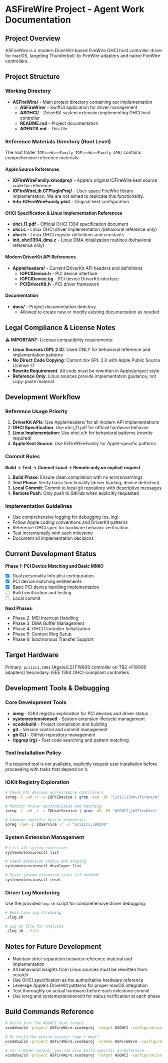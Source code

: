 # ASFireWire Project - Agent Work Documentation

## Project Overview

ASFireWire is a modern DriverKit-based FireWire OHCI host controller driver for macOS, targeting Thunderbolt-to-FireWire adapters and native FireWire controllers.

## Project Structure

### Working Directory
- **ASFireWire/** - Main project directory containing our implementation
  - **ASFireWire/** - SwiftUI application for driver management
  - **ASOHCI/** - DriverKit system extension implementing OHCI host controller
  - **README.md** - Project documentation
  - **AGENTS.md** - This file

### Reference Materials Directory (Root Level)

The root folder `IOFireWireFamily-IOFireWireFamily-490/` contains comprehensive reference materials:

#### Apple Source References
- **IOFireWireFamily.kmodproj/** - Apple's original IOFireWire kext source code for reference
- **IOFireWireLib.CFPlugInProj/** - User-space FireWire library implementation. We are not aimed to replicate this functionality.
- **Info-IOFireWireFamily.plist** - Original kext configuration

#### OHCI Specification & Linux Implementation References
- **ohci_11.pdf** - Official OHCI 1394 specification document
- **ohci.c** - Linux OHCI driver implementation (behavioral reference only)
- **ohci.h** - Linux OHCI register definitions and constants  
- **init_ohci1394_dma.c** - Linux DMA initialization routines (behavioral reference only)

#### Modern DriverKit API References
- **AppleHeaders/** - Current DriverKit API headers and definitions
  - **IOPCIDevice.h** - PCI device interface
  - **IOPCIDevice.iig** - PCI device DriverKit interface
  - **PCIDriverKit.h** - PCI driver framework

#### Documentation
- **docs/** - Project documentation directory
  - Allowed to create new or modify existing documentation as needed

## Legal Compliance & License Notes

⚠️ **IMPORTANT**: License compatibility requirements:

- **Linux Sources (GPL 2.0)**: Used ONLY for behavioral reference and implementation patterns
- **No Direct Code Copying**: Cannot mix GPL 2.0 with Apple Public Source License 1.1
- **Rewrite Requirement**: All code must be rewritten in Apple/project style
- **Reference Only**: Linux sources provide implementation guidance, not copy-paste material

## Development Workflow

### Reference Usage Priority
1. **DriverKit APIs**: Use AppleHeaders/ for all modern API implementations
2. **OHCI Specification**: Use ohci_11.pdf for official hardware behavior
3. **Linux Implementation**: Use ohci.c/h for behavioral patterns (rewrite required)
4. **Apple Kext Source**: Use IOFireWireFamily for Apple-specific patterns

### Commit Rules
**Build → Test → Commit Local → Remote only on explicit request**

1. **Build Phase**: Ensure clean compilation with no errors/warnings
2. **Test Phase**: Verify basic functionality (driver loading, device detection)
3. **Local Commit**: Commit to local git repository with descriptive messages
4. **Remote Push**: Only push to GitHub when explicitly requested

### Implementation Guidelines
- Use comprehensive logging for debugging (os_log)
- Follow Apple coding conventions and DriverKit patterns
- Reference OHCI spec for hardware behavior verification
- Test incrementally with each milestone
- Document all implementation decisions

## Current Development Status

**Phase 1: PCI Device Matching and Basic MMIO**
- [x] Dual personality Info.plist configuration
- [x] PCI device matching entitlements
- [x] Basic PCI device handling implementation
- [ ] Build verification and testing
- [ ] Local commit

**Next Phases**:
- Phase 2: MSI Interrupt Handling
- Phase 3: DMA Buffer Management  
- Phase 4: OHCI Controller Initialization
- Phase 5: Context Ring Setup
- Phase 6: Isochronous Transfer Support

## Target Hardware

Primary: `pci11c1,5901` (Agere/LSI FW800 controller on TB2→FW800 adapters)
Secondary: IEEE 1394 OHCI-compliant controllers

## Development Tools & Debugging

### Core Development Tools
- **ioreg** - IOKit registry exploration for PCI devices and driver status
- **systemextensionsctl** - System extension lifecycle management
- **xcodebuild** - Project compilation and building
- **git** - Version control and commit management
- **gh CLI** - GitHub repository management
- **ripgrep (rg)** - Fast code searching and pattern matching

### Tool Installation Policy
If a required tool is not available, explicitly request user installation before proceeding with tasks that depend on it.

### IOKit Registry Exploration
```bash
# Check PCI devices and FireWire controllers
ioreg -l -w0 -r -c IOPCIDevice | grep -A10 -B5 "11c1\|1394\|firewire"

# Monitor driver personalities and matching
ioreg -l -w0 -r -c IOUserService | grep -A5 -B5 "ASOHCI\|ASFireWire"

# Examine specific device properties
ioreg -lw0 -p IOService -r -n "pci11c1,5901@0"
```

### System Extension Management
```bash
# List all system extensions
systemextensionsctl list

# Check extension status and staging
systemextensionsctl developer list

# Reset system extension state (if needed)
systemextensionsctl reset
```

### Driver Log Monitoring
Use the provided `log.sh` script for comprehensive driver debugging:
```bash
# Real-time log streaming
./log.sh

# Log to file for analysis
./log.sh --file
```

## Notes for Future Development

- Maintain strict separation between reference material and implementation
- All behavioral insights from Linux sources must be rewritten from scratch
- Use OHCI specification as the authoritative hardware reference
- Leverage Apple's DriverKit patterns for proper macOS integration
- Test thoroughly on actual hardware before each milestone commit
- Use ioreg and systemextensionsctl for status verification at each phase

## Build Commands Reference

```bash
# Build just the ASOHCI dext target
xcodebuild -project ASFireWire.xcodeproj -target ASOHCI -configuration Debug build

# Or build the entire project (app + dext)
xcodebuild -project ASFireWire.xcodeproj -scheme ASFireWire -configuration Debug build

# For cleaner output, you can also build specific architecture
xcodebuild -project ASFireWire.xcodeproj -target ASOHCI -configuration Debug -arch arm64 build
```